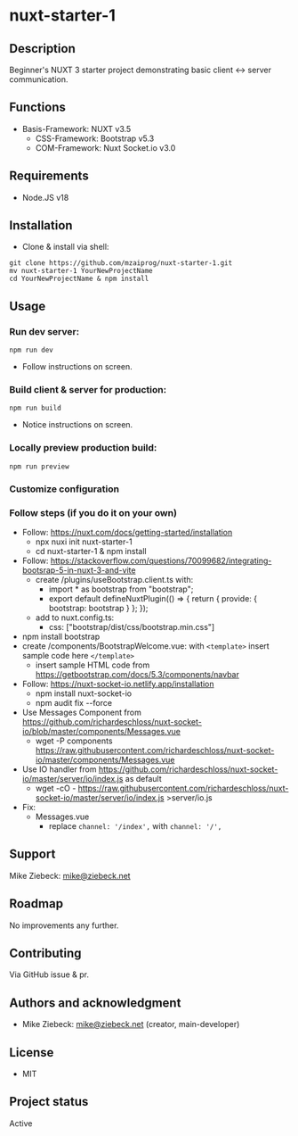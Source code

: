 # nuxt-starter-1

## Description
Beginner's NUXT 3 starter project demonstrating basic client <-> server communication.

## Functions
- Basis-Framework:  NUXT            v3.5
  - CSS-Framework:  Bootstrap       v5.3
  - COM-Framework:  Nuxt Socket.io  v3.0

## Requirements
- Node.JS v18

## Installation
- Clone & install via shell:
```shell
git clone https://github.com/mzaiprog/nuxt-starter-1.git
mv nuxt-starter-1 YourNewProjectName
cd YourNewProjectName & npm install
```

## Usage
### Run dev server: 
```shell
npm run dev
```
- Follow instructions on screen.

### Build client & server for production: 
```shell
npm run build
```
- Notice instructions on screen.

### Locally preview production build:
```shell
npm run preview
```

### Customize configuration

### Follow steps (if you do it on your own)
- Follow: https://nuxt.com/docs/getting-started/installation
  - npx nuxi init nuxt-starter-1
  - cd nuxt-starter-1 & npm install
- Follow: https://stackoverflow.com/questions/70099682/integrating-bootsrap-5-in-nuxt-3-and-vite
  - create /plugins/useBootstrap.client.ts with:
    - import * as bootstrap from "bootstrap";
    - export default defineNuxtPlugin(() => { return { provide: { bootstrap: bootstrap } }; });
  - add to nuxt.config.ts:
    - css: ["bootstrap/dist/css/bootstrap.min.css"] 
- npm install bootstrap
- create /components/BootstrapWelcome.vue: with `<template>` insert sample code here `</template>`
  - insert sample HTML code from https://getbootstrap.com/docs/5.3/components/navbar
- Follow: https://nuxt-socket-io.netlify.app/installation
  - npm install nuxt-socket-io
  - npm audit fix --force
- Use Messages Component from https://github.com/richardeschloss/nuxt-socket-io/blob/master/components/Messages.vue
  - wget -P components https://raw.githubusercontent.com/richardeschloss/nuxt-socket-io/master/components/Messages.vue
- Use IO handler from https://github.com/richardeschloss/nuxt-socket-io/master/server/io/index.js as default
  - wget -cO - https://raw.githubusercontent.com/richardeschloss/nuxt-socket-io/master/server/io/index.js >server/io.js
- Fix:
  - Messages.vue
    - replace `channel: '/index',` with `channel: '/',`

## Support
Mike Ziebeck: mike@ziebeck.net

## Roadmap
No improvements any further.

## Contributing
Via GitHub issue & pr.

## Authors and acknowledgment
- Mike Ziebeck: mike@ziebeck.net (creator, main-developer)

## License
- MIT

## Project status
Active